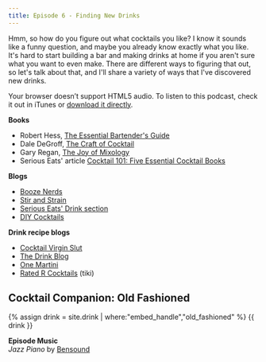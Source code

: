 ```yaml
---
title: Episode 6 - Finding New Drinks
---
```


Hmm, so how do you figure out what cocktails you like? I know it sounds like a funny question, and maybe you already know exactly what you like. It's hard to start building a bar and making drinks at home if you aren't sure what you want to even make. There are different ways to figuring that out, so let's talk about that, and I'll share a variety of ways that I've discovered new drinks.

<amp-audio width="auto"
  height="50"
  src="//traffic.libsyn.com/homebartips/Episode06.mp3">
  <div fallback>
    <p>Your browser doesn’t support HTML5 audio. To listen to this podcast, check it out in iTunes or <a href="//traffic.libsyn.com/homebartips/Episode06.mp3">download it directly</a>.</p>
  </div>
</amp-audio>

**Books**  

- Robert Hess, [The Essential Bartender's Guide](http://amzn.to/1o6stEu)
- Dale DeGroff, [The Craft of Cocktail](http://amzn.to/1LkW1U1)
- Gary Regan, [The Joy of Mixology](http://amzn.to/1LkW3eI)
- Serious Eats' article [Cocktail 101: Five Essential Cocktail Books](http://drinks.seriouseats.com/2011/04/cocktail-101-five-essential-cocktail-books-best-bartending-books.html)

**Blogs**  

- [Booze Nerds](http://boozenerds.com/)
- [Stir and Strain](http://stirandstrain.com/)
- [Serious Eats' Drink section](http://drinks.seriouseats.com/)
- [DIY Cocktails](http://www.diy-cocktails.com)

**Drink recipe blogs**  

- [Cocktail Virgin Slut](http://cocktailvirgin.blogspot.com/)
- [The Drink Blog](https://www.thedrinkblog.com/)
- [One Martini](http://onemartini.com/)
- [Rated R Cocktails](https://ratedrcocktails.com/) (tiki)

## Cocktail Companion: Old Fashioned
{% assign drink = site.drink | where:"embed_handle","old_fashioned" %}
{{ drink }}

**Episode Music**  
*Jazz Piano* by [Bensound](bensound.com)